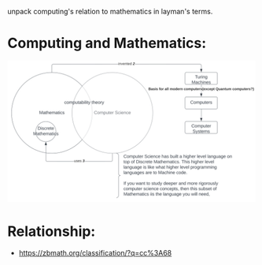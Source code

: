 unpack computing's relation to mathematics in layman's terms.
# Computing and Mathematics:
![image info](./mathematics_and_computing.svg)

# Relationship: 
* https://zbmath.org/classification/?q=cc%3A68